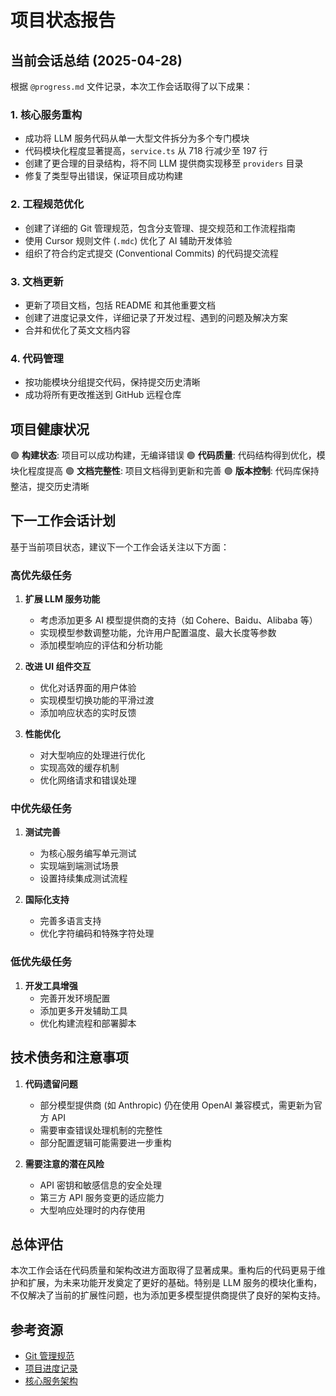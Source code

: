 # 项目状态报告

## 当前会话总结 (2025-04-28)

根据 `@progress.md` 文件记录，本次工作会话取得了以下成果：

### 1. 核心服务重构
- 成功将 LLM 服务代码从单一大型文件拆分为多个专门模块
- 代码模块化程度显著提高，`service.ts` 从 718 行减少至 197 行
- 创建了更合理的目录结构，将不同 LLM 提供商实现移至 `providers` 目录
- 修复了类型导出错误，保证项目成功构建

### 2. 工程规范优化
- 创建了详细的 Git 管理规范，包含分支管理、提交规范和工作流程指南
- 使用 Cursor 规则文件 (`.mdc`) 优化了 AI 辅助开发体验
- 组织了符合约定式提交 (Conventional Commits) 的代码提交流程

### 3. 文档更新
- 更新了项目文档，包括 README 和其他重要文档
- 创建了进度记录文件，详细记录了开发过程、遇到的问题及解决方案
- 合并和优化了英文文档内容

### 4. 代码管理
- 按功能模块分组提交代码，保持提交历史清晰
- 成功将所有更改推送到 GitHub 远程仓库

## 项目健康状况

🟢 **构建状态**: 项目可以成功构建，无编译错误
🟢 **代码质量**: 代码结构得到优化，模块化程度提高
🟢 **文档完整性**: 项目文档得到更新和完善
🟢 **版本控制**: 代码库保持整洁，提交历史清晰

## 下一工作会话计划

基于当前项目状态，建议下一个工作会话关注以下方面：

### 高优先级任务

1. **扩展 LLM 服务功能**
   - 考虑添加更多 AI 模型提供商的支持（如 Cohere、Baidu、Alibaba 等）
   - 实现模型参数调整功能，允许用户配置温度、最大长度等参数
   - 添加模型响应的评估和分析功能

2. **改进 UI 组件交互**
   - 优化对话界面的用户体验
   - 实现模型切换功能的平滑过渡
   - 添加响应状态的实时反馈

3. **性能优化**
   - 对大型响应的处理进行优化
   - 实现高效的缓存机制
   - 优化网络请求和错误处理

### 中优先级任务

1. **测试完善**
   - 为核心服务编写单元测试
   - 实现端到端测试场景
   - 设置持续集成测试流程

2. **国际化支持**
   - 完善多语言支持
   - 优化字符编码和特殊字符处理

### 低优先级任务

1. **开发工具增强**
   - 完善开发环境配置
   - 添加更多开发辅助工具
   - 优化构建流程和部署脚本

## 技术债务和注意事项

1. **代码遗留问题**
   - 部分模型提供商 (如 Anthropic) 仍在使用 OpenAI 兼容模式，需更新为官方 API
   - 需要审查错误处理机制的完整性
   - 部分配置逻辑可能需要进一步重构

2. **需要注意的潜在风险**
   - API 密钥和敏感信息的安全处理
   - 第三方 API 服务变更的适应能力
   - 大型响应处理时的内存使用

## 总体评估

本次工作会话在代码质量和架构改进方面取得了显著成果。重构后的代码更易于维护和扩展，为未来功能开发奠定了更好的基础。特别是 LLM 服务的模块化重构，不仅解决了当前的扩展性问题，也为添加更多模型提供商提供了良好的架构支持。

## 参考资源

- [Git 管理规范](.cursor/rules/git-management.mdc)
- [项目进度记录](@progress.md)
- [核心服务架构](.cursor/rules/02-核心服务.mdc) 